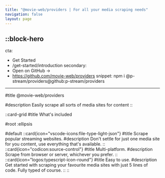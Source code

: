 ```yaml
---
title: "@movie-web/providers | For all your media scraping needs"
navigation: false
layout: page
---
```


::block-hero
---
cta:
  - Get Started
  - /get-started/introduction
secondary:
  - Open on GitHub →
  - https://github.com/movie-web/providers
snippet: npm i @p-stream/providers@github:p-stream/providers
---

#title
@movie-web/providers

#description
Easily scrape all sorts of media sites for content
::

::card-grid
#title
What's included

#root
:ellipsis

#default
  ::card{icon="vscode-icons:file-type-light-json"}
  #title
  Scrape popular streaming websites.
  #description
  Don't settle for just one media site for you content, use everything that's available.
  ::
  ::card{icon="codicon:source-control"}
  #title
  Multi-platform.
  #description
  Scrape from browser or server, whichever you prefer.
  ::
  ::card{icon="logos:typescript-icon-round"}
  #title
  Easy to use.
  #description
  Get started with scraping your favourite media sites with just 5 lines of code. Fully typed of course.
  ::
::
